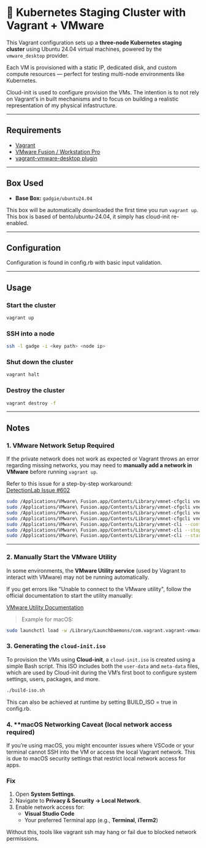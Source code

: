 # 🧪 Kubernetes Staging Cluster with Vagrant + VMware

This Vagrant configuration sets up a **three-node Kubernetes staging cluster** using Ubuntu 24.04 virtual machines, powered by the `vmware_desktop` provider.

Each VM is provisioned with a static IP, dedicated disk, and custom compute resources — perfect for testing multi-node environments like Kubernetes.

Cloud-init is used to configure provision the VMs. The intention is to not rely on Vagrant's in built mechanisms and to focus on building a realistic representation of my physical infastructure.

---

## Requirements

- [Vagrant](https://www.vagrantup.com/)
- [VMware Fusion / Workstation Pro](https://www.vmware.com/products/workstation-pro.html)
- [vagrant-vmware-desktop plugin](https://developer.hashicorp.com/vagrant/docs/providers/vmware/desktop)

---

## Box Used

- **Base Box:** `gadgie/ubuntu24.04`

This box will be automatically downloaded the first time you run `vagrant up`. This box is based of bento/ubuntu-24.04, it simply has cloud-init re-enabled.

---

## Configuration

Configuration is found in config.rb with basic input validation.

---

## Usage

### Start the cluster

```bash
vagrant up
```

### SSH into a node

```bash
ssh -l gadge -i <key path> <node ip>
```

### Shut down the cluster

```bash
vagrant halt
```

### Destroy the cluster

```bash
vagrant destroy -f
```

---

## Notes

### 1. **VMware Network Setup Required**

If the private network does not work as expected or Vagrant throws an error regarding missing networks, you may need to **manually add a network in VMware** before running `vagrant up`.

Refer to this issue for a step-by-step workaround:  
[DetectionLab Issue #602](https://github.com/clong/DetectionLab/issues/602)

```bash
sudo /Applications/VMware\ Fusion.app/Contents/Library/vmnet-cfgcli vnetcfgadd VNET_2_DHCP no
sudo /Applications/VMware\ Fusion.app/Contents/Library/vmnet-cfgcli vnetcfgadd VNET_2_HOSTONLY_SUBNET 192.168.6.0
sudo /Applications/VMware\ Fusion.app/Contents/Library/vmnet-cfgcli vnetcfgadd VNET_2_HOSTONLY_NETMASK 255.255.255.224
sudo /Applications/VMware\ Fusion.app/Contents/Library/vmnet-cfgcli vnetcfgadd VNET_2_VIRTUAL_ADAPTER yes
sudo /Applications/VMware\ Fusion.app/Contents/Library/vmnet-cli --configure
sudo /Applications/VMware\ Fusion.app/Contents/Library/vmnet-cli --stop
sudo /Applications/VMware\ Fusion.app/Contents/Library/vmnet-cli --start
```

---

### 2. **Manually Start the VMware Utility**

In some environments, the **VMware Utility service** (used by Vagrant to interact with VMware) may not be running automatically.

If you get errors like "Unable to connect to the VMware utility", follow the official documentation to start the utility manually:

[VMware Utility Documentation](https://developer.hashicorp.com/vagrant/docs/providers/vmware/vagrant-vmware-utility)

> Example for macOS:

```bash
sudo launchctl load -w /Library/LaunchDaemons/com.vagrant.vagrant-vmware-utility.plist
```

### 3. **Generating the `cloud-init.iso`**

To provision the VMs using **Cloud-init**, a `cloud-init.iso` is created using a simple Bash script. This ISO includes both the `user-data` and `meta-data` files, which are used by Cloud-init during the VM’s first boot to configure system settings, users, packages, and more.

```bash
./build-iso.sh
```

This can also be achieved at runtime by setting BUILD_ISO = true in config.rb.

### 4. **macOS Networking Caveat (local network access required)

If you’re using macOS, you might encounter issues where VSCode or your terminal cannot SSH into the VM or access the local Vagrant network. This is due to macOS security settings that restrict local network access for apps.

### Fix

1. Open **System Settings**.
2. Navigate to **Privacy & Security → Local Network**.
3. Enable network access for:
    - **Visual Studio Code**
    - Your preferred Terminal app (e.g., **Terminal**, **iTerm2**)

Without this, tools like vagrant ssh may hang or fail due to blocked network permissions.
